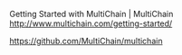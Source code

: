 Getting Started with MultiChain | MultiChain  http://www.multichain.com/getting-started/

https://github.com/MultiChain/multichain

